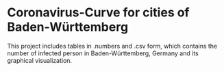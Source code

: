 # Coronavirus-Curve for cities of Baden-Württemberg

This project includes tables in .numbers and .csv form, which contains the number of infected person in Baden-Württemberg, Germany and its graphical visualization.
